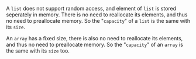 A `list` does not support random access, and element of `list` is stored seperately in memory. There is no need to reallocate its elements, and thus no need to preallocate memory. So the "`capacity`" of a `list` is the same with its `size`.

An `array` has a fixed size, there is also no need to reallocate its elements, and thus no need to preallocate memory. So the "`capacity`" of an `array` is the same with its `size` too.
